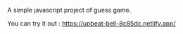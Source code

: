 A simple javascript project of guess game.

You can try it out : https://upbeat-bell-8c85dc.netlify.app/
